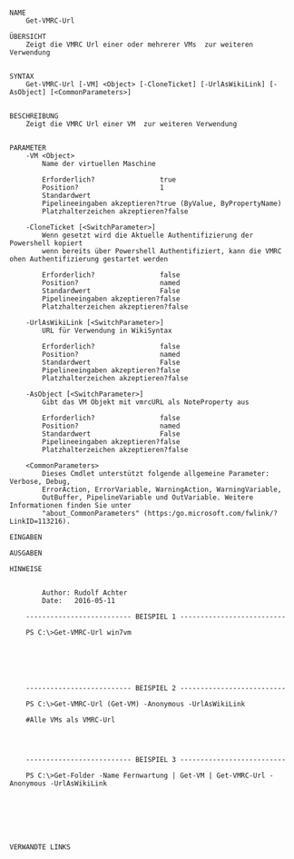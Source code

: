 ﻿```

NAME
    Get-VMRC-Url
    
ÜBERSICHT
    Zeigt die VMRC Url einer oder mehrerer VMs  zur weiteren Verwendung
    
    
SYNTAX
    Get-VMRC-Url [-VM] <Object> [-CloneTicket] [-UrlAsWikiLink] [-AsObject] [<CommonParameters>]
    
    
BESCHREIBUNG
    Zeigt die VMRC Url einer VM  zur weiteren Verwendung
    

PARAMETER
    -VM <Object>
        Name der virtuellen Maschine
        
        Erforderlich?                true
        Position?                    1
        Standardwert                 
        Pipelineeingaben akzeptieren?true (ByValue, ByPropertyName)
        Platzhalterzeichen akzeptieren?false
        
    -CloneTicket [<SwitchParameter>]
        Wenn gesetzt wird die Aktuelle Authentifizierung der Powershell kopiert
        wenn bereits über Powershell Authentifiziert, kann die VMRC ohen Authentifizierung gestartet werden
        
        Erforderlich?                false
        Position?                    named
        Standardwert                 False
        Pipelineeingaben akzeptieren?false
        Platzhalterzeichen akzeptieren?false
        
    -UrlAsWikiLink [<SwitchParameter>]
        URL für Verwendung in WikiSyntax
        
        Erforderlich?                false
        Position?                    named
        Standardwert                 False
        Pipelineeingaben akzeptieren?false
        Platzhalterzeichen akzeptieren?false
        
    -AsObject [<SwitchParameter>]
        Gibt das VM Objekt mit vmrcURL als NoteProperty aus
        
        Erforderlich?                false
        Position?                    named
        Standardwert                 False
        Pipelineeingaben akzeptieren?false
        Platzhalterzeichen akzeptieren?false
        
    <CommonParameters>
        Dieses Cmdlet unterstützt folgende allgemeine Parameter: Verbose, Debug,
        ErrorAction, ErrorVariable, WarningAction, WarningVariable,
        OutBuffer, PipelineVariable und OutVariable. Weitere Informationen finden Sie unter 
        "about_CommonParameters" (https:/go.microsoft.com/fwlink/?LinkID=113216). 
    
EINGABEN
    
AUSGABEN
    
HINWEISE
    
    
        Author: Rudolf Achter
        Date:   2016-05-11
    
    -------------------------- BEISPIEL 1 --------------------------
    
    PS C:\>Get-VMRC-Url win7vm
    
    
    
    
    
    
    -------------------------- BEISPIEL 2 --------------------------
    
    PS C:\>Get-VMRC-Url (Get-VM) -Anonymous -UrlAsWikiLink
    
    #Alle VMs als VMRC-Url
    
    
    
    
    -------------------------- BEISPIEL 3 --------------------------
    
    PS C:\>Get-Folder -Name Fernwartung | Get-VM | Get-VMRC-Url -Anonymous -UrlAsWikiLink
    
    
    
    
    
    
    
VERWANDTE LINKS



```

